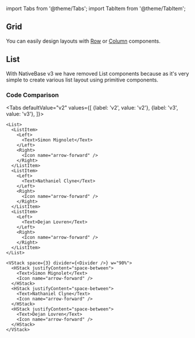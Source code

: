 import Tabs from '@theme/Tabs';
import TabItem from '@theme/TabItem';

## Grid

You can easily design layouts with [Row](hStack.md) or [Column](VStack.md) components.

## List

With NativeBase v3 we have removed List components because as it's very simple to create various list layout using primitive components.

### Code Comparison

<Tabs
defaultValue="v2"
values={[
{label: 'v2', value: 'v2'},
{label: 'v3', value: 'v3'},
]}>
<TabItem value="v2">

```tsx
<List>
  <ListItem>
    <Left>
      <Text>Simon Mignolet</Text>
    </Left>
    <Right>
      <Icon name="arrow-forward" />
    </Right>
  </ListItem>
  <ListItem>
    <Left>
      <Text>Nathaniel Clyne</Text>
    </Left>
    <Right>
      <Icon name="arrow-forward" />
    </Right>
  </ListItem>
  <ListItem>
    <Left>
      <Text>Dejan Lovren</Text>
    </Left>
    <Right>
      <Icon name="arrow-forward" />
    </Right>
  </ListItem>
</List>
```

</TabItem>
<TabItem value="v3">

```tsx
<VStack space={3} divider={<Divider />} w="90%">
  <HStack justifyContent="space-between">
    <Text>Simon Mignolet</Text>
    <Icon name="arrow-forward" />
  </HStack>
  <HStack justifyContent="space-between">
    <Text>Nathaniel Clyne</Text>
    <Icon name="arrow-forward" />
  </HStack>
  <HStack justifyContent="space-between">
    <Text>Dejan Lovren</Text>
    <Icon name="arrow-forward" />
  </HStack>
</VStack>
```

</TabItem>
</Tabs>
